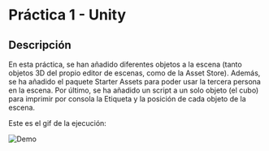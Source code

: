 # Práctica 1 - Unity


## Descripción

En esta práctica, se han añadido diferentes objetos a la escena (tanto objetos 3D del propio editor de escenas,
como de la Asset Store). Además, se ha añadido el paquete Starter Assets para poder usar la tercera persona en
la escena. Por último, se ha añadido un script a un solo objeto (el cubo) para imprimir por consola la Etiqueta
y la posición de cada objeto de la escena.


Este es el gif de la ejecución:

![Demo](Animation1.gif)

